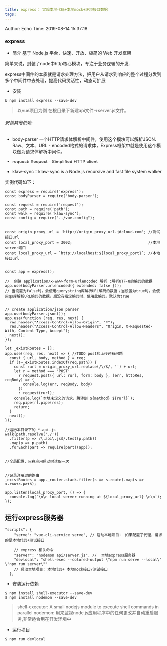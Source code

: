```yaml
---
title: express： 实现本地代码+本地mock+环境接口数据
tags:
---
```


Author: Echo
Time: 2019-08-14 15:37:18

### express

* 简介
基于 Node.js 平台，快速、开放、极简的 Web 开发框架

简单来说，封装了node中http核心模块，专注于业务逻辑的开发.

express中间件的本质就是请求处理方法，把用户从请求到响应的整个过程分发到多个中间件中去处理，提高代码灵活性，动态可扩展
* 安装
```
& npm install express --save-dev
```

>以vue项目为例
在根目录下新建api文件->server.js文件。


###### 安装其他依赖: 
* body-parser
  一个HTTP请求体解析中间件，使用这个模块可以解析JSON、Raw、文本、URL - encoded格式的请求体，Express框架中就是使用这个模块做为请求体解析中间件。

* request: Request - Simplified HTTP client
* klaw-sync：klaw-sync is a Node.js recursive and fast file system walker

实例代码如下：

```
const express = require('express');
const bodyParser = require('body-parser');

const request = require('request');
const path = require('path');
const walk = require('klaw-sync');
const config = require("../vue.config");


const origin_proxy_url = 'http://origin_proxy_url.jdcloud.com'; //测试接口url
const local_proxy_port = 3002;                                  //本地server端口
const local_proxy_url = `http://localhost:${local_proxy_port}`; //本地接口url


const app = express();

//  创建 application/x-www-form-urlencoded 解析 :解析UTF-8的编码的数据
app.use(bodyParser.urlencoded({ extended: false })); 
// 当设置为false时，会使用querystring库解析URL编码的数据；当设置为true时，会使用qs库解析URL编码的数据。后没有指定编码时，使用此编码。默认为true


// create application/json parser
app.use(bodyParser.json());
app.use(function (req, res, next) {
  res.header("Access-Control-Allow-Origin", "*");
  res.header("Access-Control-Allow-Headers", "Origin, X-Requested-With, Content-Type, Accept");
  next();
});

let _existRoutes = [];
app.use((req, res, next) => { //TODO post和上传还有问题
  const { url, body, method } = req;
  if (!~_existRoutes.indexOf(req.path)) {
    const rurl = origin_proxy_url.replace(/\/$/, '') + url;
    let r = method === 'POST'
      ? request.post({ url: rurl, form: body }, (err, httpRes, reqBody) => {
        console.log(err, reqBody, body)
      })
      : request(rurl);
    console.log(`本地未定义的请求，跳转到 ${method} ${rurl}`);
    req.pipe(r).pipe(res);
    return;
  }
  next();
});

//遍历本目录下的 *.api.js
walk(path.resolve('./'))
  .filter(p => /\.api\.js$/.test(p.path))
  .map(p => p.path)
  .forEach(part => require(part)(app));


//全局配置，只在应用启动时读取一次


//记录注册过的路由
_existRoutes = app._router.stack.filter(s => s.route).map(s => s.route.path);

app.listen(local_proxy_port, () => {
  console.log(`\n\n local server running at ${local_proxy_url} \n\n`);
});
```

## 运行express服务器

```
"scripts": {
    "serve": "vue-cli-service serve", // 启动本地项目： 如果配置了代理，请求的是本地代码+测试接口

    // express 相关命令
    "server": "nodemon api/server.js", //  本地express服务器
    "devlocal": "shell-exec --colored-output \"npm run serve --local\" \"npm run server\"" 
    // 启动本地项目: 本地代码+ 本地mock接口/测试接口
  },
```
* 安装运行依赖
```
$ npm install shell-executor --save-dev
$ npm install nodemon --save-dev
```
> shell-executor: A small nodejs module to execute shell commands in parallel
> nodemon: 用来监视node.js应用程序中的任何更改并自动重启服务,非常适合用在开发环境中

* 运行项目

```
$ npm run devlocal
```

